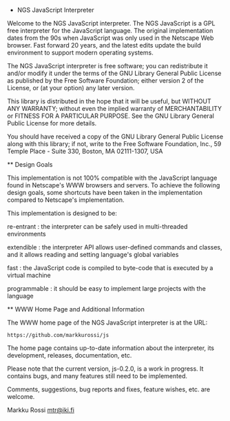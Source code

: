 * NGS JavaScript Interpreter

Welcome to the NGS JavaScript interpreter. The NGS JavaScript is a GPL
free interpreter for the JavaScript language. The original
implementation dates from the 90s when JavaScript was only used in the
Netscape Web browser. Fast forward 20 years, and the latest edits
update the build environment to support modern operating systems.

The NGS JavaScript interpreter is free software; you can redistribute
it and/or modify it under the terms of the GNU Library General Public
License as published by the Free Software Foundation; either version 2
of the License, or (at your option) any later version.

This library is distributed in the hope that it will be useful, but
WITHOUT ANY WARRANTY; without even the implied warranty of
MERCHANTABILITY or FITNESS FOR A PARTICULAR PURPOSE.  See the GNU
Library General Public License for more details.

You should have received a copy of the GNU Library General Public
License along with this library; if not, write to the Free Software
Foundation, Inc., 59 Temple Place - Suite 330, Boston, MA 02111-1307,
USA


** Design Goals

This implementation is not 100% compatible with the JavaScript
language found in Netscape's WWW browsers and servers.  To
achieve the following design goals, some shortcuts have been taken in
the implementation compared to Netscape's implementation.

This implementation is designed to be:

re-entrant
: the interpreter can be safely used in multi-threaded environments

extendible
: the interpreter API allows user-defined commands and classes, and it
allows reading and setting language's global variables

fast
: the JavaScript code is compiled to byte-code that is executed by a
virtual machine

programmable
: it should be easy to implement large projects with the language

** WWW Home Page and Additional Information

The WWW home page of the NGS JavaScript interpreter is at the URL:

	https://github.com/markkurossi/js

The home page contains up-to-date information about the interpreter,
its development, releases, documentation, etc.

Please note that the current version, js-0.2.0, is a work in progress.
It contains bugs, and many features still need to be implemented.

Comments, suggestions, bug reports and fixes, feature wishes, etc. are
welcome.

Markku Rossi <mtr@iki.fi>

